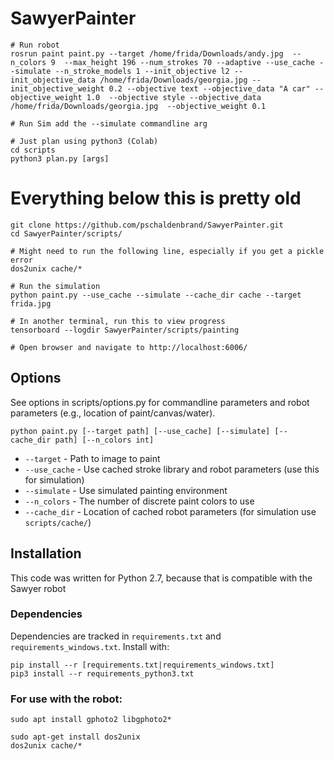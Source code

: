 # SawyerPainter

```
# Run robot
rosrun paint paint.py --target /home/frida/Downloads/andy.jpg  --n_colors 9  --max_height 196 --num_strokes 70 --adaptive --use_cache --simulate --n_stroke_models 1 --init_objective l2 --init_objective_data /home/frida/Downloads/georgia.jpg --init_objective_weight 0.2 --objective text --objective_data "A car" --objective_weight 1.0  --objective style --objective_data /home/frida/Downloads/georgia.jpg  --objective_weight 0.1

# Run Sim add the --simulate commandline arg

# Just plan using python3 (Colab)
cd scripts
python3 plan.py [args]
```

# Everything below this is pretty old

```
git clone https://github.com/pschaldenbrand/SawyerPainter.git
cd SawyerPainter/scripts/

# Might need to run the following line, especially if you get a pickle error
dos2unix cache/*

# Run the simulation
python paint.py --use_cache --simulate --cache_dir cache --target frida.jpg

# In another terminal, run this to view progress
tensorboard --logdir SawyerPainter/scripts/painting

# Open browser and navigate to http://localhost:6006/
```

## Options
See options in scripts/options.py for commandline parameters and robot parameters (e.g., location of paint/canvas/water).


```
python paint.py [--target path] [--use_cache] [--simulate] [--cache_dir path] [--n_colors int]
```

- `--target` - Path to image to paint
- `--use_cache` - Use cached stroke library and robot parameters (use this for simulation)
- `--simulate` - Use simulated painting environment
- `--n_colors` - The number of discrete paint colors to use
- `--cache_dir` - Location of cached robot parameters (for simulation use `scripts/cache/`)

## Installation

This code was written for Python 2.7, because that is compatible with the Sawyer robot

### Dependencies
Dependencies are tracked in `requirements.txt` and `requirements_windows.txt`.  Install with:
```
pip install --r [requirements.txt|requirements_windows.txt]
pip3 install --r requirements_python3.txt
```

### For use with the robot:
```
sudo apt install gphoto2 libgphoto2*

sudo apt-get install dos2unix
dos2unix cache/*
```

